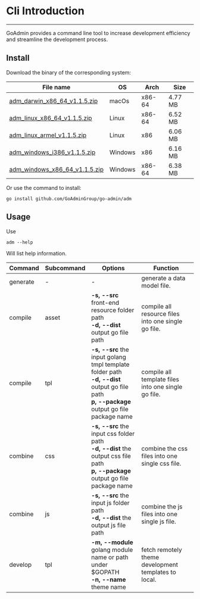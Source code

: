 # Cli Introduction
---

GoAdmin provides a command line tool to increase development efficiency and streamline the development process.

## Install


Download the binary of the corresponding system:

|  File name   | OS  | Arch  | Size  |
|  ----  | ----  | ----  |----  |
| [adm_darwin_x86_64_v1.1.5.zip](http://file.go-admin.cn/go_admin/cli/v1_1_5/adm_darwin_x86_64_v1.1.5.zip)  | macOs | x86-64 | 4.77 MB
| [adm_linux_x86_64_v1.1.5.zip](http://file.go-admin.cn/go_admin/cli/v1_1_5/adm_linux_x86_64_v1.1.5.zip)  | Linux | x86-64   | 6.52 MB
| [adm_linux_armel_v1.1.5.zip](http://file.go-admin.cn/go_admin/cli/v1_1_5/adm_linux_armel_v1.1.5.zip)  | Linux | x86   | 6.06 MB
| [adm_windows_i386_v1.1.5.zip](http://file.go-admin.cn/go_admin/cli/v1_1_5/adm_windows_i386_v1.1.5.zip)  | Windows | x86  |6.16 MB
| [adm_windows_x86_64_v1.1.5.zip](http://file.go-admin.cn/go_admin/cli/v1_1_5/adm_windows_x86_64_v1.1.5.zip)  | Windows | x86-64   |6.38 MB


Or use the command to install:

```
go install github.com/GoAdminGroup/go-admin/adm
```

## Usage

Use

```
adm --help
```

Will list help information.

|  Command  |  Subcommand   | Options  | Function  | 
|  ---- | ---- | ----  | ----  |
| generate  |  - | - | generate a data model file.
| compile  | asset| **-s, --src** front-end resource folder path<br>**-d, --dist** output go file path | compile all resource files into one single go file.
| compile  | tpl | **-s, --src** the input golang tmpl template folder path<br>**-d, --dist** output go file path<br>**p, --package** output go file package name | compile all template files into one single go file.
| combine  | css| **-s, --src** the input css folder path<br>**-d, --dist** the output css file path<br>**p, --package** output go file package name | combine the css files into one single css file.
| combine  | js | **-s, --src** the input js folder path<br>**-d, --dist** the output js file path | combine the js files into one single js file.
| develop  | tpl | **-m, --module** golang module name or path under $GOPATH<br>**-n, --name** theme name | fetch remotely theme development templates to local.
